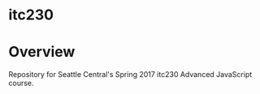 # itc230

<h1>Overview</h1>

<p>
Repository for Seattle Central's Spring 2017 itc230 Advanced JavaScript course.
</p>